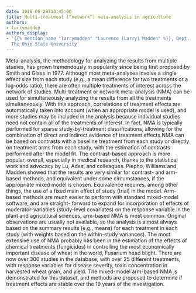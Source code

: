 ```yaml
---
date: 2018-06-28T13:45:00
title: Multi-treatment (“network”) meta-analysis in agriculture
authors:
- larrymadden
authors_display:
- '{{% mention_name "larrymadden" "Laurence (Larry) Madden" %}}, Dept. of Plant Pathology,
  The Ohio State University'
---
```

Meta-analysis, the methodology for analyzing the results from multiple studies, has grown tremendously in popularity since being first proposed by Smith and Glass in 1977. Although most meta-analyses involve a single effect size from each study (e.g., a mean difference for two treatments or a log-odds ratio), there are often multiple treatments of interest across the network of studies. Multi-treatment or network meta-analysis (NMA) can be used for simultaneously analyzing the results from all the treatments simultaneously. With this approach, correlations of treatment effects are automatically taken into account (when an appropriate model is used), and more studies may be included in the analysis because individual studies need not contain all of the treatments of interest. In fact, NMA is typically performed for sparse study-by-treatment classifications, allowing for the combination of direct and indirect evidence of treatment effects.NMA can be based on contrasts with a baseline treatment from each study or directly on treatment arms from each study, with the estimation of contrasts performed after the model fit. The contrast-based approach is more popular, overall, especially in medical research, thanks to the statistical work and advocacy by Lu, Ades, and colleagues. Piepho, Williams and Madden showed that the results are very similar for contrast- and arm-based methods, and equivalent under some circumstances, if the appropriate mixed model is chosen. Equivalence requires, among other things, the use of a fixed main effect of study (trial) in the model. Arm-based methods are much easier to perform with standard mixed-model software, and are straight- forward to expand for incorporation of effects of moderator-variables (study-level covariates) on the response variable.In the plant and agricultural sciences, arm-based NMA is most common. Original observations are usually not available, so the analysis is almost always based on the summary results (e.g., means) for each treatment in each study (with weights based on the within-study variances). The most extensive use of NMA probably has been in the estimation of the effects of chemical treatments (fungicides) in controlling the most economically important disease of wheat in the world, Fusarium head blight. There are now over 300 studies in the database, with over 25 different treatments, with response variables for disease severity, toxin concentration in harvested wheat grain, and yield. The mixed-model arm-based NMA is demonstrated for this dataset, and methods are proposed to determine if treatment effects are stable over the 19 years of the investigation.
